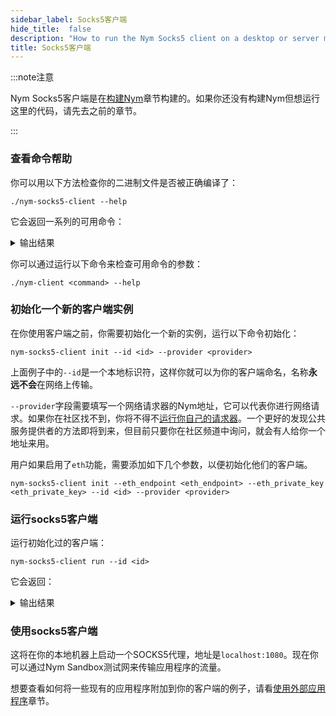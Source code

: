 ```yaml
---
sidebar_label: Socks5客户端
hide_title:  false
description: "How to run the Nym Socks5 client on a desktop or server machine."
title: Socks5客户端
---
```


:::note注意

Nym Socks5客户端是在[构建Nym](/docs/stable/run-nym-nodes/build-nym/)章节构建的。如果你还没有构建Nym但想运行这里的代码，请先去之前的章节。

:::

### 查看命令帮助
你可以用以下方法检查你的二进制文件是否被正确编译了：

```
./nym-socks5-client --help
```

它会返回一系列的可用命令：

<details>
  <summary>输出结果</summary>

        Nym Socks5 Proxy 1.0.1
        Nymtech
        A Socks5 localhost proxy that converts incoming messages to Sphinx and sends them to a Nym address

        USAGE:
            nym-socks5-client [SUBCOMMAND]

        FLAGS:
            -h, --help       Prints help information
            -V, --version    Prints version information

        SUBCOMMANDS:
            help       Prints this message or the help of the given subcommand(s)
            init       Initialise a Nym client. Do this first!
            run        Run the Nym client with provided configuration client optionally overriding set parameters
            upgrade    Try to upgrade the client

    
</details>

你可以通过运行以下命令来检查可用命令的参数：

```
./nym-client <command> --help 
```

### 初始化一个新的客户端实例

在你使用客户端之前，你需要初始化一个新的实例，运行以下命令初始化：

```
nym-socks5-client init --id <id> --provider <provider>
```

上面例子中的`--id`是一个本地标识符，这样你就可以为你的客户端命名，名称**永远不会**在网络上传输。

`--provider`字段需要填写一个网络请求器的Nym地址，它可以代表你进行网络请求。如果你在社区找不到，你将不得不[运行你自己的请求器](/docs/stable/run-nym-nodes/nodes/requester/)。一个更好的发现公共服务提供者的方法即将到来，但目前只要你在社区频道中询问，就会有人给你一个地址来用。

用户如果启用了`eth`功能，需要添加如下几个参数，以便初始化他们的客户端。

```
nym-socks5-client init --eth_endpoint <eth_endpoint> --eth_private_key <eth_private_key> --id <id> --provider <provider>
```

### 运行socks5客户端

运行初始化过的客户端：

```
nym-socks5-client run --id <id>
```

它会返回：

<details>
  <summary>输出结果</summary>

    
        2022-04-27T16:15:45.843Z INFO  nym_socks5_client::client > Starting nym client
        2022-04-27T16:15:45.889Z INFO  nym_socks5_client::client > Obtaining initial network topology
        2022-04-27T16:15:51.470Z INFO  nym_socks5_client::client > Starting topology refresher...
        2022-04-27T16:15:51.470Z INFO  nym_socks5_client::client > Starting received messages buffer controller...
        2022-04-27T16:15:51.648Z INFO  gateway_client::client    > Claiming more bandwidth for your tokens. This will use 1 token(s) from your wallet. Stop the process now if you don't want that to happen.
        2022-04-27T16:15:51.648Z WARN  gateway_client::client    > Not enough bandwidth. Trying to get more bandwidth, this might take a while
        2022-04-27T16:15:51.648Z INFO  gateway_client::client    > The client is running in disabled credentials mode - attempting to claim bandwidth without a credential
        2022-04-27T16:15:51.706Z INFO  nym_socks5_client::client > Starting mix traffic controller...
        2022-04-27T16:15:51.706Z INFO  nym_socks5_client::client > Starting real traffic stream...
        2022-04-27T16:15:51.706Z INFO  nym_socks5_client::client > Starting loop cover traffic stream...
        2022-04-27T16:15:51.707Z INFO  nym_socks5_client::client > Starting socks5 listener...
        2022-04-27T16:15:51.707Z INFO  nym_socks5_client::socks::server > Listening on 127.0.0.1:1080
        2022-04-27T16:15:51.707Z INFO  nym_socks5_client::client        > Client startup finished!
        2022-04-27T16:15:51.707Z INFO  nym_socks5_client::client        > The address of this client is: BFKhbyNsSVwbsGSLwHDkfwH5mwZqZYpnpNjjV7Xo25Xc.EFWd1geWspzyVeinwXrY5fCBMRtAKV1QmK1CNFhAA8VG@BNjYZPxzcJwczXHHgBxCAyVJKxN6LPteDRrKapxWmexv
        2022-04-27T16:15:51.707Z INFO  nym_socks5_client::socks::server > Serving Connections...

</details>



### 使用socks5客户端

这将在你的本地机器上启动一个SOCKS5代理，地址是`localhost:1080`。现在你可以通过Nym Sandbox测试网来传输应用程序的流量。

想要查看如何将一些现有的应用程序附加到你的客户端的例子，请看[使用外部应用程序](/docs/stable/use-external-apps/)章节。